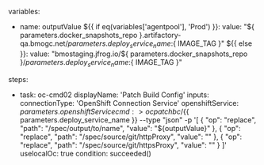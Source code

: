 variables:
  - name: outputValue
    ${{ if eq(variables['agentpool'], 'Prod') }}:
      value: "${ parameters.docker_snapshots_repo }.artifactory-qa.bmogc.net/${ parameters.deploy_service_name }:${ IMAGE_TAG }"
    ${{ else }}:
      value: "bmostaging.jfrog.io/${ parameters.docker_snapshots_repo }/${ parameters.deploy_service_name }:${ IMAGE_TAG }"

steps:
  - task: oc-cmd02
    displayName: 'Patch Build Config'
    inputs:
      connectionType: 'OpenShift Connection Service'
      openshiftService: ${{ parameters.openshiftService }}
      cmd: >
        oc patch bc/${{ parameters.deploy_service_name }} --type "json" -p '[
          {
            "op": "replace",
            "path": "/spec/output/to/name",
            "value": "${outputValue}"
          },
          {
            "op": "replace",
            "path": "/spec/source/git/httpProxy",
            "value": ""
          },
          {
            "op": "replace",
            "path": "/spec/source/git/httpsProxy",
            "value": ""
          }
        ]'
    uselocalOc: true
    condition: succeeded()
